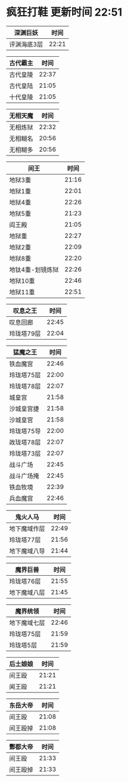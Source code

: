 # 疯狂打鞋 更新时间 22:51

| 深渊巨妖   | 时间    |
|--------|-------|
| 评渊海底3层 | 22:21 |

| 古代霸主   | 时间    |
|--------|-------|
| 古代皇陵 | 22:37 |
| 古代皇陆 | 21:05 |
| 十代皇陵 | 21:05 |

| 无相天魔   | 时间    |
|--------|-------|
| 无相炼狱 | 22:32 |
| 无相糊名 | 20:56 |
| 无相糊多 | 20:56 |

| 间王   | 时间    |
|--------|-------|
| 地狱3重 | 21:16 |
| 地狱1重 | 22:01 |
| 地狱4重 | 22:26 |
| 地狱5重 | 21:23 |
| 阎王殿 | 21:05 |
| 地狱重 | 22:27 |
| 地狱2重 | 22:09 |
| 地狱8重 | 22:20 |
| 地钛4重-划镜炼狱 | 22:26 |
| 地狱10重 | 22:46 |
| 地狱11重 | 22:51 |

| 叹息之王   | 时间    |
|--------|-------|
| 叹息回廊 | 22:45 |
| 玲珑塔79层 | 22:04 |

| 猛魔之王   | 时间    |
|--------|-------|
| 铁血魔宫 | 22:46 |
| 玲珑塔75层 | 22:00 |
| 玲珑塔78层 | 22:07 |
| 城皇宫 | 21:58 |
| 沙城皇宫捷 | 21:58 |
| 沙城皇宫 | 21:58 |
| 玲珑塔75导 | 22:00 |
| 政珑塔78层 | 22:07 |
| 玲珑塔73层 | 22:07 |
| 战斗广场 | 22:45 |
| 战斗广场掩 | 22:45 |
| 铁血牧境 | 22:39 |
| 兵血魔宫 | 22:46 |

| 鬼火人马   | 时间    |
|--------|-------|
| 地下魔域作层 | 22:49 |
| 玲珑塔77层 | 21:56 |
| 地下魔域八导 | 21:44 |

| 魔界巨兽   | 时间    |
|--------|-------|
| 玲珑塔76层 | 21:55 |
| 地下魔域八层 | 21:45 |

| 魔界统领   | 时间    |
|--------|-------|
| 地下魔域七层 | 22:46 |
| 玲珑塔75层 | 21:59 |
| 玲珑塔5层 | 21:59 |

| 后土娘娘   | 时间    |
|--------|-------|
| 间王殴 | 21:21 |
| 闻王殴 | 21:21 |

| 东岳大帝   | 时间    |
|--------|-------|
| 间王殴 | 21:08 |
| 间王殴掉 | 21:08 |

| 酆都大帝   | 时间    |
|--------|-------|
| 间王殴 | 21:33 |
| 间王殴掉 | 21:33 |